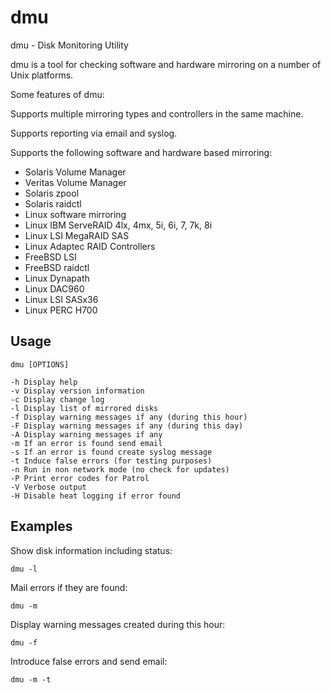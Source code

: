 dmu
===

dmu - Disk Monitoring Utility

dmu is a tool for checking software and hardware mirroring on a number
of Unix platforms.

Some features of dmu:

Supports multiple mirroring types and controllers in the same machine.

Supports reporting via email and syslog.

Supports the following software and hardware based mirroring:

* Solaris Volume Manager
* Veritas Volume Manager
* Solaris zpool
* Solaris raidctl
* Linux software mirroring
* Linux IBM ServeRAID 4lx, 4mx, 5i, 6i, 7, 7k, 8i
* Linux LSI MegaRAID SAS
* Linux Adaptec RAID Controllers
* FreeBSD LSI
* FreeBSD raidctl
* Linux Dynapath
* Linux DAC960
* Linux LSI SASx36
* Linux PERC H700

Usage
-----

	dmu [OPTIONS]

	-h Display help
	-v Display version information
	-c Display change log
	-l Display list of mirrored disks
	-f Display warning messages if any (during this hour)
	-F Display warning messages if any (during this day)
	-A Display warning messages if any
	-m If an error is found send email
	-s If an error is found create syslog message
	-t Induce false errors (for testing purposes)
	-n Run in non network mode (no check for updates)
	-P Print error codes for Patrol
	-V Verbose output
	-H Disable heat logging if error found

Examples
--------

Show disk information including status:

	dmu -l

Mail errors if they are found:

	dmu -m

Display warning messages created during this hour:

	dmu -f

Introduce false errors and send email:

	dmu -m -t


